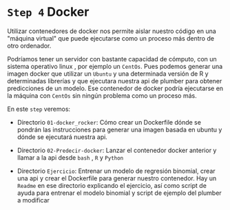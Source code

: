 # `Step 4` Docker


Utilizar contenedores de docker nos permite aislar nuestro código en una "máquina virtual" que puede ejecutarse como un proceso más dentro de otro ordenador. 

Podríamos tener un servidor con bastante capacidad de cómputo, con un sistema operativo linux , por ejemplo un `CentOs`. Pues podemos generar una imagen docker que utilizar un  `Ubuntu` y una determinada versión de R y determinadas librerías y que ejecutara nuestra api de plumber para obtener predicciones de un modelo. Ese contenedor de docker podría ejecutarse en la máquina con `CentOs` sin ningún problema como un proceso más. 

En este `step` veremos:

* Directorio `01-docker_rocker`: Cómo crear un Dockerfile dónde se pondrán las instrucciones para generar una imagen basada en ubuntu y dónde se ejecutará nuestra api. 

* Directorio `02-Predecir-docker`: Lanzar el contenedor docker anterior y llamar a la api desde `bash` , `R` y `Python`

* Directorio `Ejercicio`: Entrenar un modelo de regresión binomial, crear una api y crear el Dockerfile para generar nuestro contenedor. Hay un `Readme` en ese directorio explicando el ejercicio, así como script de ayuda para entrenar el modelo binomial y script de ejemplo del plumber a modificar

